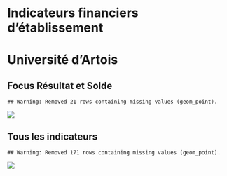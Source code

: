 Indicateurs financiers d’établissement
================

# Université d’Artois

## Focus Résultat et Solde

    ## Warning: Removed 21 rows containing missing values (geom_point).

![](/home/julien/repo/cpesr/RFC/Finances/Etablissements/université_d_artois_files/figure-gfm/etab.focus-1.png)<!-- -->

## Tous les indicateurs

    ## Warning: Removed 171 rows containing missing values (geom_point).

![](/home/julien/repo/cpesr/RFC/Finances/Etablissements/université_d_artois_files/figure-gfm/etab-1.png)<!-- -->

